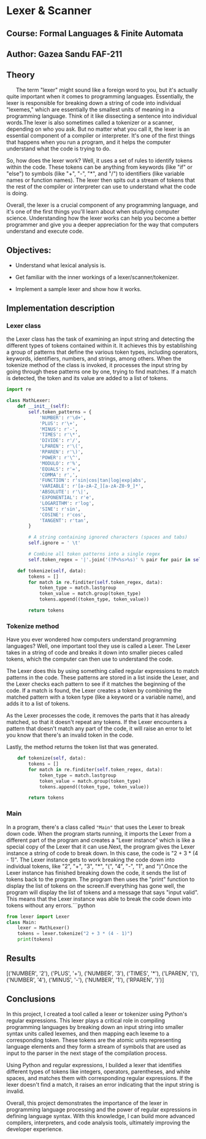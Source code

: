 # Lexer & Scanner
## Course: Formal Languages & Finite Automata
## Author: Gazea Sandu FAF-211





## Theory
    The term "lexer" might sound like a foreign word to you, but it's actually quite important when it comes to programming languages. Essentially, the lexer is responsible for breaking down a string of code into individual "lexemes," which are essentially the smallest units of meaning in a programming language. Think of it like dissecting a sentence into individual words.The lexer is also sometimes called a tokenizer or a scanner, depending on who you ask. But no matter what you call it, the lexer is an essential component of a compiler or interpreter. It's one of the first things that happens when you run a program, and it helps the computer understand what the code is trying to do.

So, how does the lexer work? Well, it uses a set of rules to identify tokens within the code. These tokens can be anything from keywords (like "if" or "else") to symbols (like "+", "-", "*", and "/") to identifiers (like variable names or function names). The lexer then spits out a stream of tokens that the rest of the compiler or interpreter can use to understand what the code is doing.

Overall, the lexer is a crucial component of any programming language, and it's one of the first things you'll learn about when studying computer science. Understanding how the lexer works can help you become a better programmer and give you a deeper appreciation for the way that computers understand and execute code.

## Objectives:
- Understand what lexical analysis is.

- Get familiar with the inner workings of a lexer/scanner/tokenizer.

- Implement a sample lexer and show how it works.
  

## Implementation description
### Lexer class
the Lexer class has the task of examining an input string and detecting the different types of tokens contained within it. It achieves this by establishing a group of patterns that define the various token types, including operators, keywords, identifiers, numbers, and strings, among others. When the tokenize method of the class is invoked, it processes the input string by going through these patterns one by one, trying to find matches. If a match is detected, the token and its value are added to a list of tokens.
```python
import re

class MathLexer:
    def __init__(self):
        self.token_patterns = {
            'NUMBER': r'\d+',
            'PLUS': r'\+',
            'MINUS': r'-',
            'TIMES': r'\*',
            'DIVIDE': r'/',
            'LPAREN': r'\(',
            'RPAREN': r'\)',
            'POWER': r'\^',
            'MODULO': r'%',
            'EQUALS': r'=',
            'COMMA': r',',
            'FUNCTION': r'sin|cos|tan|log|exp|abs',
            'VARIABLE': r'[a-zA-Z_][a-zA-Z0-9_]*',
            'ABSOLUTE': r'\|',
            'EXPONENTIAL': r'e',
            'LOGARITHM': r'log',
            'SINE': r'sin',
            'COSINE': r'cos',
            'TANGENT': r'tan',
        }

        # A string containing ignored characters (spaces and tabs)
        self.ignore = ' \t'

        # Combine all token patterns into a single regex
        self.token_regex = '|'.join('(?P<%s>%s)' % pair for pair in self.token_patterns.items())

    def tokenize(self, data):
        tokens = []
        for match in re.finditer(self.token_regex, data):
            token_type = match.lastgroup
            token_value = match.group(token_type)
            tokens.append((token_type, token_value))

        return tokens


```
### Tokenize method
Have you ever wondered how computers understand programming languages? Well, one important tool they use is called a Lexer. The Lexer takes in a string of code and breaks it down into smaller pieces called tokens, which the computer can then use to understand the code.

The Lexer does this by using something called regular expressions to match patterns in the code. These patterns are stored in a list inside the Lexer, and the Lexer checks each pattern to see if it matches the beginning of the code. If a match is found, the Lexer creates a token by combining the matched pattern with a token type (like a keyword or a variable name), and adds it to a list of tokens.

As the Lexer processes the code, it removes the parts that it has already matched, so that it doesn't repeat any tokens. If the Lexer encounters a pattern that doesn't match any part of the code, it will raise an error to let you know that there's an invalid token in the code.

Lastly, the method returns the token list that was generated.
```python
    def tokenize(self, data):
        tokens = []
        for match in re.finditer(self.token_regex, data):
            token_type = match.lastgroup
            token_value = match.group(token_type)
            tokens.append((token_type, token_value))

        return tokens
```
### Main
In a program, there's a class called `"Main"` that uses the Lexer to break down code. When the program starts running, it imports the Lexer from a different part of the program and creates a "Lexer instance" which is like a special copy of the Lexer that it can use.Next, the program gives the Lexer instance a string of code to break down. In this case, the code is "2 + 3 * (4 - 1)". The Lexer instance gets to work breaking the code down into individual tokens, like "2", "+", "3", "*", "(", "4", "-", "1", and ")".Once the Lexer instance has finished breaking down the code, it sends the list of tokens back to the program. The program then uses the "print" function to display the list of tokens on the screen.If everything has gone well, the program will display the list of tokens and a message that says "input valid". This means that the Lexer instance was able to break the code down into tokens without any errors.```python
```python
from lexer import Lexer
class Main:
    lexer = MathLexer()
    tokens = lexer.tokenize("2 + 3 * (4 - 1)")
    print(tokens)

```



## Results
[('NUMBER', '2'), ('PLUS', '+'), ('NUMBER', '3'), ('TIMES', '*'), ('LPAREN', '('), ('NUMBER', '4'), ('MINUS', '-'), ('NUMBER', '1'), ('RPAREN', ')')]

## Conclusions
In this project, I created a tool called a lexer or tokenizer using Python's regular expressions. This lexer plays a critical role in compiling programming languages by breaking down an input string into smaller syntax units called lexemes, and then mapping each lexeme to a corresponding token. These tokens are the atomic units representing language elements and they form a stream of symbols that are used as input to the parser in the next stage of the compilation process.

Using Python and regular expressions, I builded a lexer that identifies different types of tokens like integers, operators, parentheses, and white spaces, and matches them with corresponding regular expressions. If the lexer doesn't find a match, it raises an error indicating that the input string is invalid.

Overall, this project demonstrates the importance of the lexer in programming language processing and the power of regular expressions in defining language syntax. With this knowledge, I can build more advanced compilers, interpreters, and code analysis tools, ultimately improving the developer experience.
